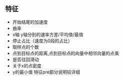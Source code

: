 ## 特征 

+ 开始结尾的加速度     
+ 曲率    
+ x轴 y轴分别的速率方差/平均值/最值    
+ 停止占比（速度为0段的占比）    
+ 取样点的个数
+ 点到目标点的距离,点到目标点的向量中相邻向量的点乘
+ 是否往回滑动
+ 关于x的点密度
+ y的最小值
特征pre部分说明较详细
